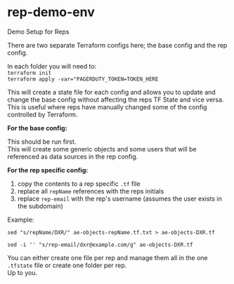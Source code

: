 # rep-demo-env
Demo Setup for Reps

There are two separate Terraform configs here; the base config and the rep config.  

In each folder you will need to:  
`terraform init`  
`terraform apply -var="PAGERDUTY_TOKEN=TOKEN_HERE`

This will create a state file for each config and allows you to update and change the base config without affecting the reps TF State and vice versa.
This is useful where reps have manually changed some of the config controlled by Terraform.

<b>For the base config:</b>  
  
This should be run first.  
This will create some generic objects and some users that will be referenced as data sources in the rep config.

<b>For the rep specific config: </b>
1. copy the contents to a rep specific `.tf` file
2. replace all `repName` references with the reps initials
3. replace `rep-email` with the rep's username (assumes the user exists in the subdomain)

Example:  
  
`sed "s/repName/DXR/" ae-objects-repName.tf.txt > ae-objects-DXR.tf`
  
`sed -i '' "s/rep-email/dxr@example.com/g" ae-objects-DXR.tf`


You can either create one file per rep and manage them all in the one `.tfstate` file or create one folder per rep.  
Up to you.

